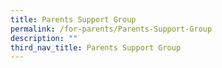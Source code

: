 ```yaml
---
title: Parents Support Group
permalink: /for-parents/Parents-Support-Group
description: ""
third_nav_title: Parents Support Group
---
```

